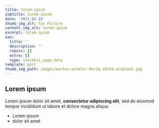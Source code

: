 ```yaml
---
title: lorem-ipsum
subtitle: lorem-ipsum
date: '2021-02-19'
thumb_img_alt: Tax Picture
content_img_alt: lorem-ipsum
excerpt: lorem-ipsum
seo:
  title: ''
  description: ''
  robots: []
  extra: []
  type: stackbit_page_meta
template: post
thumb_img_path: images/markus-winkler-Ber3q-zEhd4-unsplash.jpg
---
```

## Lorem ipsum

Lorem ipsum dolor sit amet, **consectetur adipiscing elit**, sed do eiusmod tempor incididunt ut labore et dolore magna aliqua.

- Lorem ipsum
- dolor sit amet
